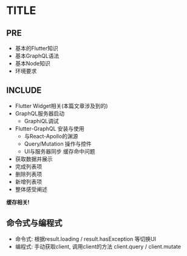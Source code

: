# TITLE

## PRE

- 基本的Flutter知识
- 基本GraphQL语法
- 基本Node知识
- 环境要求

## INCLUDE

- Flutter Widget相关(本篇文章涉及到的)
- GraphQL服务器启动
  - GraphiQL调试
- Flutter-GraphQL 安装与使用
  - 与React-Apollo的渊源
  - Query/Mutation 操作与控件
  - UI与服务器同步 缓存命中问题
- 获取数据并展示
- 完成列表项
- 删除列表项
- 新增列表项
- 整体感受阐述

**缓存相关!**

## 命令式与编程式

- 命令式: 根据result.loading / result.hasException 等切换UI
- 编程式: 手动获取client, 调用client的方法 client.query / client.mutate
